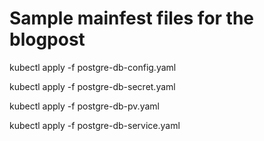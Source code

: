# Sample mainfest files for the blogpost

kubectl apply -f postgre-db-config.yaml	

kubectl apply -f postgre-db-secret.yaml

kubectl apply -f postgre-db-pv.yaml

kubectl apply -f postgre-db-service.yaml
